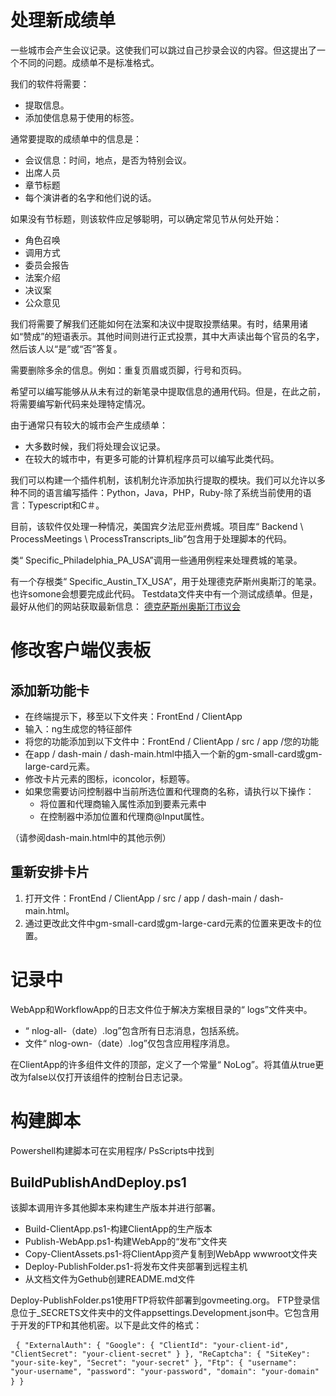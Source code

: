<h1>处理新成绩单</h1>
<p>一些城市会产生会议记录。这使我们可以跳过自己抄录会议的内容。但这提出了一个不同的问题。成绩单不是标准格式。 </p>

<p>我们的软件将需要： </p>

<ul>
<li>提取信息。 </li>
<li>添加使信息易于使用的标签。 </li>
</ul>
<p>通常要提取的成绩单中的信息是： </p>

<ul>
<li>会议信息：时间，地点，是否为特别会议。 </li>
<li>出席人员</li>
<li>章节标题</li>
<li>每个演讲者的名字和他们说的话。 </li>
</ul>
<p>如果没有节标题，则该软件应足够聪明，可以确定常见节从何处开始： </p>

<ul>
<li>角色召唤</li>
<li>调用方式</li>
<li>委员会报告</li>
<li>法案介绍</li>
<li>决议案</li>
<li>公众意见</li>
</ul>
<p>我们将需要了解我们还能如何在法案和决议中提取投票结果。有时，结果用诸如“赞成”的短语表示。其他时间则进行正式投票，其中大声读出每个官员的名字，然后该人以“是”或“否”答复。 </p>

<p>需要删除多余的信息。例如：重复页眉或页脚，行号和页码。 </p>

<p>希望可以编写能够从从未有过的新笔录中提取信息的通用代码。但是，在此之前，将需要编写新代码来处理特定情况。 </p>

<p>由于通常只有较大的城市会产生成绩单： </p>

<ul>
<li>大多数时候，我们将处理会议记录。 </li>
<li>在较大的城市中，有更多可能的计算机程序员可以编写此类代码。 </li>
</ul>
<p>我们可以构建一个插件机制，该机制允许添加执行提取的模块。我们可以允许以多种不同的语言编写插件：Python，Java，PHP，Ruby-除了系统当前使用的语言：Typescript和C＃。 </p>

<p>目前，该软件仅处理一种情况，美国宾夕法尼亚州费城。项目库“ Backend \ ProcessMeetings \ ProcessTranscripts_lib”包含用于处理脚本的代码。 </p>

<p>类“ Specific_Philadelphia_PA_USA”调用一些通用例程来处理费城的笔录。 </p>

<p>有一个存根类“ Specific_Austin_TX_USA”，用于处理德克萨斯州奥斯汀的笔录。也许somone会想要完成此代码。 Testdata文件夹中有一个测试成绩单。但是，最好从他们的网站获取最新信息： <a href="https://www.austintexas.gov/department/city-council/council/council_meeting_info_center.htm">德克萨斯州奥斯汀市议会</a> </p>
<h1>修改客户端仪表板</h1><h2>添加新功能卡</h2>
<ul>
<li>在终端提示下，移至以下文件夹：FrontEnd / ClientApp </li>
<li>输入：ng生成您的特征部件</li>
<li>将您的功能添加到以下文件中：FrontEnd / ClientApp / src / app /您的功能</li>
<li>在app / dash-main / dash-main.html中插入一个新的gm-small-card或gm-large-card元素。 </li>
<li>修改卡片元素的图标，iconcolor，标题等。 </li>
<li>如果您需要访问控制器中当前所选位置和代理商的名称，请执行以下操作： 
<ul>
<li>将位置和代理商输入属性添加到要素元素中</li>
<li>在控制器中添加位置和代理商@Input属性。 </li>
</ul></li>
</ul>
<p> （请参阅dash-main.html中的其他示例） </p>
<h2>重新安排卡片</h2><ol>
<li>打开文件：FrontEnd / ClientApp / src / app / dash-main / dash-main.html。 </li>
<li>通过更改此文件中gm-small-card或gm-large-card元素的位置来更改卡的位置。 </li></ol><h1>记录中</h1>
<p> WebApp和WorkflowApp的日志文件位于解决方案根目录的“ logs”文件夹中。 </p>

<ul>
<li> “ nlog-all-（date）.log”包含所有日志消息，包括系统。 </li>
<li>文件“ nlog-own-（date）.log”仅包含应用程序消息。 </li>
</ul>
<p>在ClientApp的许多组件文件的顶部，定义了一个常量“ NoLog”。将其值从true更改为false以仅打开该组件的控制台日志记录。 </p>
<h1>构建脚本</h1>
<p> Powershell构建脚本可在实用程序/ PsScripts中找到</p>
<h2> BuildPublishAndDeploy.ps1 </h2>
<p>该脚本调用许多其他脚本来构建生产版本并进行部署。 </p>

<ul>
<li> Build-ClientApp.ps1-构建ClientApp的生产版本</li>
<li> Publish-WebApp.ps1-构建WebApp的“发布”文件夹</li>
<li> Copy-ClientAssets.ps1-将ClientApp资产复制到WebApp wwwroot文件夹</li>
<li> Deploy-PublishFolder.ps1-将发布文件夹部署到远程主机</li>
<li>从文档文件为Gethub创建README.md文件</li>
</ul>
<p> Deploy-PublishFolder.ps1使用FTP将软件部署到govmeeting.org。 FTP登录信息位于_SECRETS文件夹中的文件appsettings.Development.json中。它包含用于开发的FTP和其他机密。以下是此文件的格式： </p>
<pre> <code>{ "ExternalAuth": { "Google": { "ClientId": "your-client-id", "ClientSecret": "your-client-secret" } }, "ReCaptcha": { "SiteKey": "your-site-key", "Secret": "your-secret" }, "Ftp": { "username": "your-username", "password": "your-password", "domain": "your-domain" } }</code> </pre>
